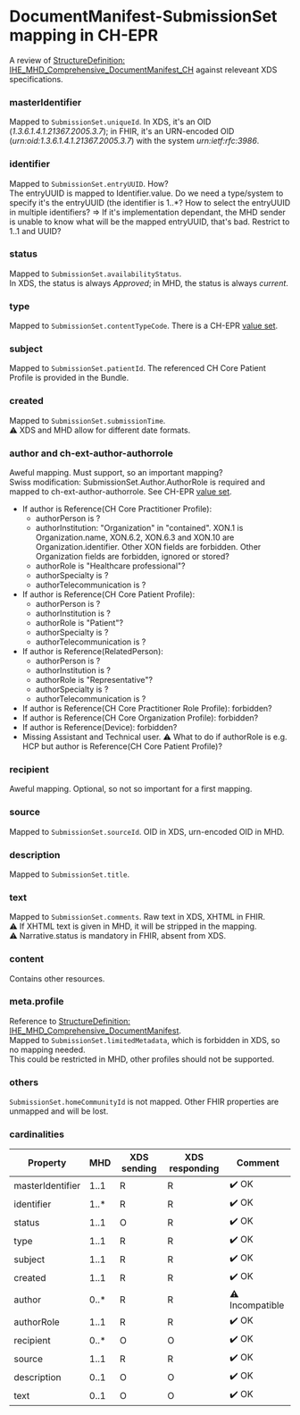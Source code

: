 # DocumentManifest-SubmissionSet mapping in CH-EPR

A review of [StructureDefinition: IHE_MHD_Comprehensive_DocumentManifest_CH](http://fhir.ch/ig/ch-epr-mhealth/StructureDefinition-ch-mhd-comprehensive-documentmanifest.html) against releveant XDS specifications.

### masterIdentifier
Mapped to `SubmissionSet.uniqueId`. In XDS, it's an OID (*1.3.6.1.4.1.21367.2005.3.7*); in FHIR, it's an URN-encoded OID (*urn:oid:1.3.6.1.4.1.21367.2005.3.7*) with the system *urn:ietf:rfc:3986*.

### identifier
Mapped to `SubmissionSet.entryUUID`. How?<br>
The entryUUID is mapped to Identifier.value. Do we need a type/system to specify it's the entryUUID (the identifier is 1..\*? How to select the entryUUID in multiple identifiers? => If it's implementation dependant, the MHD sender is unable to know what will be the mapped entryUUID, that's bad. Restrict to 1..1 and UUID?

### status
Mapped to `SubmissionSet.availabilityStatus`.<br>
In XDS, the status is always *Approved*; in MHD, the status is always *current*.

### type
Mapped to `SubmissionSet.contentTypeCode`. There is a CH-EPR [value set](http://fhir.ch/ig/ch-epr-term/ValueSet-SubmissionSet.contentTypeCode.html).

### subject
Mapped to `SubmissionSet.patientId`. The referenced CH Core Patient Profile is provided in the Bundle.

### created
Mapped to `SubmissionSet.submissionTime`.<br>
⚠️ XDS and MHD allow for different date formats.

### author and ch-ext-author-authorrole
Aweful mapping. Must support, so an important mapping?<br>
Swiss modification: SubmissionSet.Author.AuthorRole is required and mapped to ch-ext-author-authorrole. See CH-EPR [value set](http://fhir.ch/ig/ch-epr-term/ValueSet-SubmissionSet.Author.AuthorRole.html).<br>
- If author is Reference(CH Core Practitioner Profile):
  - authorPerson is ?
  - authorInstitution: "Organization" in "contained". XON.1 is Organization.name, XON.6.2, XON.6.3 and XON.10 are Organization.identifier. Other XON fields are forbidden. Other Organization fields are forbidden, ignored or stored?
  - authorRole is "Healthcare professional"?
  - authorSpecialty is ?
  - authorTelecommunication is ?
- If author is Reference(CH Core Patient Profile):
  - authorPerson is ?
  - authorInstitution is ?
  - authorRole is "Patient"?
  - authorSpecialty is ?
  - authorTelecommunication is ?
- If author is Reference(RelatedPerson):
  - authorPerson is ?
  - authorInstitution is ?
  - authorRole is "Representative"?
  - authorSpecialty is ?
  - authorTelecommunication is ?
- If author is Reference(CH Core Practitioner Role Profile): forbidden?
- If author is Reference(CH Core Organization Profile): forbidden?
- If author is Reference(Device): forbidden?
- Missing Assistant and Technical user.
⚠️ What to do if authorRole is e.g. HCP but author is Reference(CH Core Patient Profile)?

### recipient
Aweful mapping. Optional, so not so important for a first mapping.

### source
Mapped to `SubmissionSet.sourceId`. OID in XDS, urn-encoded OID in MHD.

### description
Mapped to `SubmissionSet.title`.

### text
Mapped to `SubmissionSet.comments`. Raw text in XDS, XHTML in FHIR.<br>
⚠️ If XHTML text is given in MHD, it will be stripped in the mapping.<br>
⚠️ Narrative.status is mandatory in FHIR, absent from XDS.

### content
Contains other resources.

### meta.profile
Reference to [StructureDefinition: IHE_MHD_Comprehensive_DocumentManifest](http://fhir.ch/ig/ch-epr-mhealth/StructureDefinition-IHE.MHD.Comprehensive.DocumentManifest.html).<br>
Mapped to `SubmissionSet.limitedMetadata`, which is forbidden in XDS, so no mapping needed.<br>
This could be restricted in MHD, other profiles should not be supported.

### others
`SubmissionSet.homeCommunityId` is not mapped. Other FHIR properties are unmapped and will be lost.

### cardinalities

| Property | MHD | XDS sending | XDS responding | Comment |
| ------------ | ------------ | ------------ | ------------ | ------------ |
| masterIdentifier | 1..1 | R | R | ✔️ OK |
| identifier | 1..*	| R | R | ✔️ OK |
| status | 1..1 | O | R | ✔️ OK |
| type | 1..1 | R | R | ✔️ OK |
| subject | 1..1 | R | R | ✔️ OK |
| created | 1..1 | R | R | ✔️ OK |
| author | 0..*	| R | R | ⚠️ Incompatible |
| authorRole | 1..1	| R | R | ✔️ OK |
| recipient | 0..* | O | O | ✔️ OK |
| source | 1..1 | R | R | ✔️ OK |
| description | 0..1 | O | O | ✔️ OK |
| text | 0..1 | O | O | ✔️ OK |
